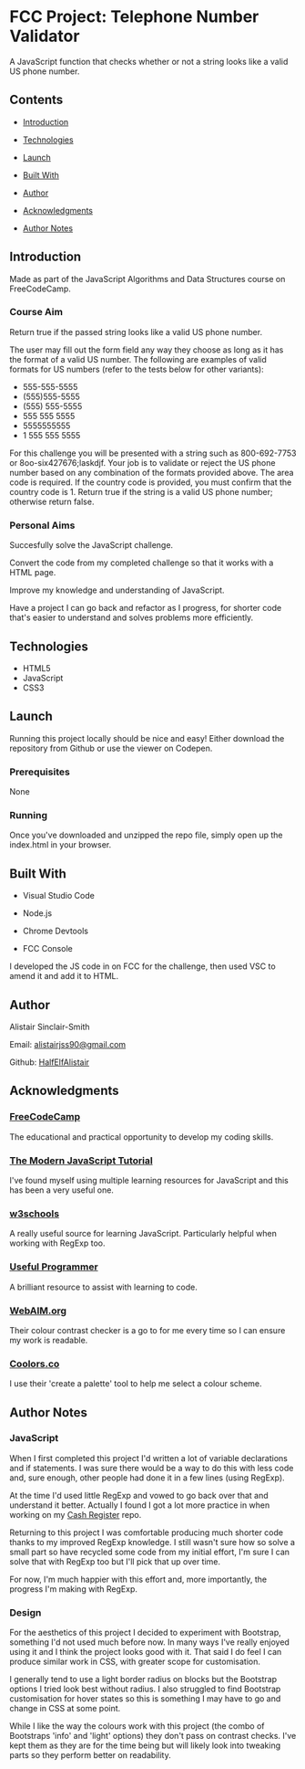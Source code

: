 # FCC Project: Telephone Number Validator

A JavaScript function that checks whether or not a string looks like a valid US phone number.

## Contents

- [Introduction](#Introduction)

- [Technologies](#Technologies)

- [Launch](#Launch)

- [Built With](#Built-With)

- [Author](#Author)

- [Acknowledgments](#Acknowledgments)

- [Author Notes](#Author-Notes)


## Introduction

Made as part of the JavaScript Algorithms and Data Structures course on FreeCodeCamp.

### Course Aim

Return true if the passed string looks like a valid US phone number.

The user may fill out the form field any way they choose as long as it has the format of a valid US number. The following are examples of valid formats for US numbers (refer to the tests below for other variants):

- 555-555-5555
- (555)555-5555
- (555) 555-5555
- 555 555 5555
- 5555555555
- 1 555 555 5555

For this challenge you will be presented with a string such as 800-692-7753 or 8oo-six427676;laskdjf. Your job is to validate or reject the US phone number based on any combination of the formats provided above. The area code is required. If the country code is provided, you must confirm that the country code is 1. Return true if the string is a valid US phone number; otherwise return false.


### Personal Aims

Succesfully solve the JavaScript challenge.

Convert the code from my completed challenge so that it works with a HTML page.

Improve my knowledge and understanding of JavaScript.

Have a project I can go back and refactor as I progress, for shorter code that's easier to understand and solves problems more efficiently.


## Technologies

- HTML5
- JavaScript
- CSS3

## Launch

Running this project locally should be nice and easy! Either download the repository from Github or use the viewer on Codepen.

### Prerequisites

None

### Running

Once you've downloaded and unzipped the repo file, simply open up the index.html in your browser.


## Built With

- Visual Studio Code

- Node.js

- Chrome Devtools

- FCC Console

I developed the JS code in on FCC for the challenge, then used VSC to amend it and add it to HTML.

## Author

Alistair Sinclair-Smith

Email: [alistairjss90@gmail.com](alistairjss90@gmail.com)

Github: [HalfElfAlistair](https://github.com/HalfElfAlistair)


## Acknowledgments

### [FreeCodeCamp](https://www.freecodecamp.org/)
The educational and practical opportunity to develop my coding skills.

### [The Modern JavaScript Tutorial](https://javascript.info/)
I've found myself using multiple learning resources for JavaScript and this has been a very useful one.

### [w3schools](https://www.w3schools.com/)
A really useful source for learning JavaScript. Particularly helpful when working with RegExp too.

### [Useful Programmer](https://www.youtube.com/channel/UCAocVBB14ixYUfdhKaSrvNQ)
A brilliant resource to assist with learning to code.

### [WebAIM.org](https://webaim.org/)
Their colour contrast checker is a go to for me every time so I can ensure my work is readable.

### [Coolors.co](https://coolors.co/)
I use their 'create a palette' tool to help me select a colour scheme.


## Author Notes

### JavaScript

When I first completed this project I'd written a lot of variable declarations and if statements. I was sure there would be a way to do this with less code and, sure enough, other people had done it in a few lines (using RegExp).

At the time I'd used little RegExp and vowed to go back over that and understand it better. Actually I found I got a lot more practice in when working on my [Cash Register](https://github.com/HalfElfAlistair/fcc-cash-register) repo.

Returning to this project I was comfortable producing much shorter code thanks to my improved RegExp knowledge. I still wasn't sure how so solve a small part so have recycled some code from my initial effort, I'm sure I can solve that with RegExp too but I'll pick that up over time.

For now, I'm much happier with this effort and, more importantly, the progress I'm making with RegExp.

### Design

For the aesthetics of this project I decided to experiment with Bootstrap, something I'd not used much before now. In many ways I've really enjoyed using it and I think the project looks good with it. That said I do feel I can produce similar work in CSS, with greater scope for customisation.

I generally tend to use a light border radius on blocks but the Bootstrap options I tried look best without radius. I also struggled to find Bootstrap customisation for hover states so this is something I may have to go and change in CSS at some point.

While I like the way the colours work with this project (the combo of Bootstraps 'info' and 'light' options) they don't pass on contrast checks. I've kept them as they are for the time being but will likely look into tweaking parts so they perform better on readability.

